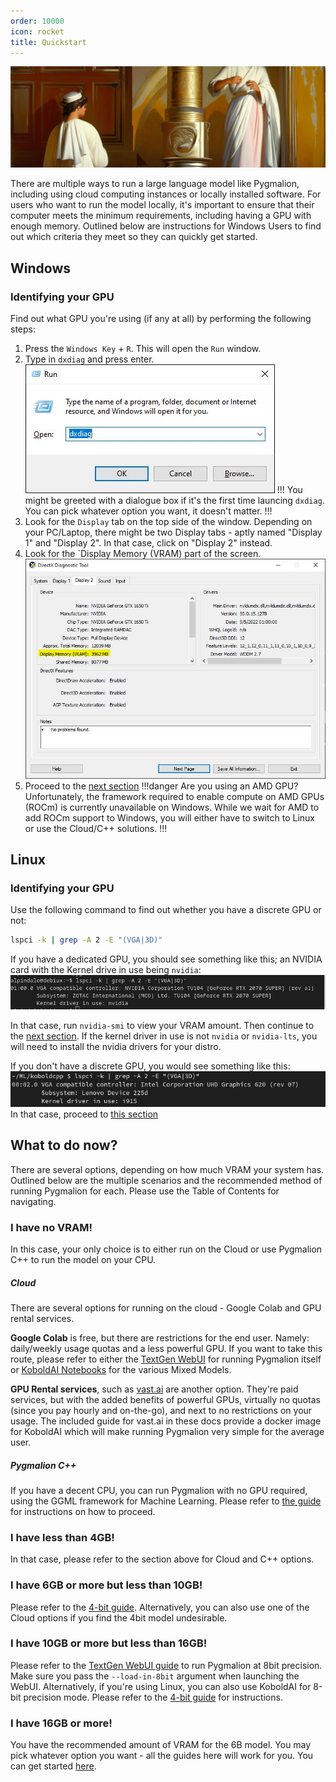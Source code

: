 ```yaml
---
order: 10000
icon: rocket
title: Quickstart
---
```


![](/static/quickstart.png)


There are multiple ways to run a large language model like Pygmalion, including using cloud computing instances or locally installed software. For users who want to run the model locally, it's important to ensure that their computer meets the minimum requirements, including having a GPU with enough memory. Outlined below are instructions for Windows Users to find out which criteria they meet so they can quickly get started.

## Windows

### Identifying your GPU

Find out what GPU you're using (if any at all) by performing the following steps:

1. Press the `Windows Key` + `R`. This will open the `Run` window.
2. Type in `dxdiag` and press enter.
![](/static/quick1.jpg)
!!! 
You might be greeted with a dialogue box if it's the first time launcing `dxdiag`. You can pick whatever option you want, it doesn't matter.
!!!
3. Look for the `Display` tab on the top side of the window. Depending on your PC/Laptop, there might be two Display tabs - aptly named "Display 1" and "Display 2". In that case, click on "Display 2" instead.
4. Look for the `Display Memory (VRAM) part of the screen.
![](/static/quick2.jpg)
5. Proceed to the [next section](https://docs.alpindale.dev/quickstart/#what-to-do-now)
!!!danger Are you using an AMD GPU?
Unfortunately, the framework required to enable compute on AMD GPUs (ROCm) is currently unavailable on Windows. While we wait for AMD to add ROCm support to Windows, you will either have to switch to Linux or use the Cloud/C++ solutions.
!!!

## Linux

### Identifying your GPU
Use the following command to find out whether you have a discrete GPU or not:
```bash
lspci -k | grep -A 2 -E "(VGA|3D)"
```
If you have a dedicated GPU, you should see something like this; an NVIDIA card with the Kernel drive in use being `nvidia`:
![](/static/quick3.png)

In that case, run `nvidia-smi` to view your VRAM amount. Then continue to the [next section](https://docs.alpindale.dev/quickstart/#what-to-do-now). If the kernel driver in use is not `nvidia` or `nvidia-lts`, you will need to install the nvidia drivers for your distro. 

If you don't have a discrete GPU, you would see something like this:
![](/static/quick4.png)
In that case, proceed to [this section](https://docs.alpindale.dev/quickstart/#i-have-no-vram)





## What to do now?

There are several options, depending on how much VRAM your system has. Outlined below are the multiple scenarios and the recommended method of running Pygmalion for each. Please use the Table of Contents for navigating.

### I have no VRAM!
In this case, your only choice is to either run on the Cloud or use Pygmalion C++ to run the model on your CPU.

##### Cloud
There are several options for running on the cloud - Google Colab and GPU rental services.

**Google Colab** is free, but there are restrictions for the end user. Namely: daily/weekly usage quotas and a less powerful GPU. If you want to take this route, please refer to either the [TextGen WebUI](https://docs.alpindale.dev/cloud-installation/colab) for running Pygmalion itself or [KoboldAI Notebooks](https://docs.alpindale.dev/cloud-installation/koboldai) for the various Mixed Models. 

**GPU Rental services**, such as [vast.ai](https://docs.alpindale.dev/cloud-installation/vast) are another option. They're paid services, but with the added benefits of powerful GPUs, virtually no quotas (since you pay hourly and on-the-go), and next to no restrictions on your usage. The included guide for vast.ai in these docs provide a docker image for KoboldAI which will make running Pygmalion very simple for the average user.

##### Pygmalion C++
If you have a decent CPU, you can run Pygmalion with no GPU required, using the GGML framework for Machine Learning. Please refer to [the guide](https://docs.alpindale.dev/local-installation-(cpu)/pygcpp) for instructions on how to proceed.

### I have less than 4GB!
In that case, please refer to the section above for Cloud and C++ options.

### I have 6GB or more but less than 10GB!

Please refer to the [4-bit guide](https://docs.alpindale.dev/local-installation-(gpu)/koboldai4bit). Alternatively, you can also use one of the Cloud options if you find the 4bit model undesirable.

### I have 10GB or more but less than 16GB!

Please refer to the [TextGen WebUI guide](https://docs.alpindale.dev/local-installation-(gpu)/oobabooga) to run Pygmalion at 8bit precision. Make sure you pass the `--load-in-8bit` argument when launching the WebUI. Alternatively, if you're using Linux, you can also use KoboldAI for 8-bit precision mode. Please refer to the [4-bit guide](https://docs.alpindale.dev/local-installation-(gpu)/koboldai4bit) for instructions.

### I have 16GB or more!

You have the recommended amount of VRAM for the 6B model. You may pick whatever option you want - all the guides here will work for you. You can get started [here](https://docs.alpindale.dev/local-installation-(gpu)/overview).


